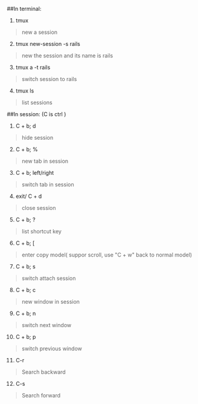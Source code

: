 ##In terminal:

1. tmux
> new a session

2. tmux new-session -s rails
> new the session and its name is rails

3. tmux a -t rails
> switch session to rails

4. tmux ls
> list sessions

##In session:
(C is ctrl )
1. C + b; d
> hide session

2. C + b; %
> new tab in session

3. C + b; left/right
> switch tab in session

4. exit/ C + d
> close session

5. C + b; ?
> list shortcut key

6. C + b; [
> enter copy model( suppor scroll, use "C + w" back to normal model)

7. C + b; s
> switch attach session

8. C + b; c
> new window in session

9. C + b; n
> switch next window

10. C + b; p
> switch previous window

11. C-r
> Search backward

12. C-s
> Search forward
